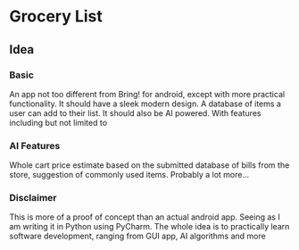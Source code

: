 # Grocery List
## Idea
### Basic
An app not too different from Bring! for android, except with more practical functionality.
It should have a sleek modern design. A database of items a user can add to their list. 
It should also be AI powered. With features including but not limited to 

### AI Features
Whole cart price estimate based on the submitted database of bills from the store, suggestion of commonly used items.
Probably a lot more...

### Disclaimer
This is more of a proof of concept than an actual android app. Seeing as I am writing it in Python using PyCharm. The 
whole idea is to practically learn software development, ranging from GUI app, AI algorithms and more
